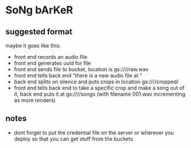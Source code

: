 # SoNg bArKeR

## suggested format
maybe it goes like this:
- front end records an audio file
- front end generates uuid for file
- front end sends file to bucket, location is gs://<bucket-name>/<audio-uuid>/raw.wav
- front end tells back end "there is a new audio file at <audio-uuid>"
- back end splits on silence and puts crops in location gs://<bucket-name>/<audio-uuid>/cropped/
- front end tells back end to take a specific crop and make a song out of it, back end puts it at gs://<bucket-name>/<audio-uuid>/songs (with filename 001.wav incrementing as more renders)

## notes
- dont forget to put the credential file on the server or wherever you deploy so that you can get stuff from the buckets
